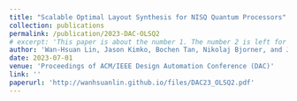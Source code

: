 ```yaml
---
title: "Scalable Optimal Layout Synthesis for NISQ Quantum Processors"
collection: publications
permalink: /publication/2023-DAC-OLSQ2
# excerpt: 'This paper is about the number 1. The number 2 is left for future work.'
author: 'Wan-Hsuan Lin, Jason Kimko, Bochen Tan, Nikolaj Bjorner, and Jason Cong'
date: 2023-07-01
venue: 'Proceedings of ACM/IEEE Design Automation Conference (DAC)'
link: ''
paperurl: 'http://wanhsuanlin.github.io/files/DAC23_OLSQ2.pdf'
---
```


